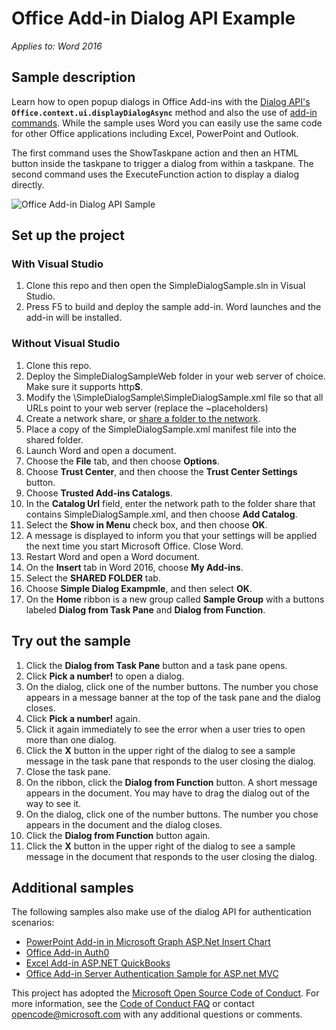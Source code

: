 # Office Add-in Dialog API Example

_Applies to: Word 2016_

## Sample description
Learn how to open popup dialogs in Office Add-ins with the [Dialog API's](http://dev.office.com/reference/add-ins/shared/officeui) **`Office.context.ui.displayDialogAsync`** method and also the use of [add-in commands](https://github.com/officedev/office-Add-in-Commands-Samples). While the sample uses Word you can easily use the same code for other Office applications including Excel, PowerPoint and Outlook. 

The first command uses the ShowTaskpane action and then an HTML button inside the taskpane to trigger a dialog from within a taskpane. The second command uses the ExecuteFunction action to display a dialog directly.


![Office Add-in Dialog API Sample](http://i.imgur.com/EQ8jxDI.png)

## Set up the project
### With Visual Studio
1.  Clone this repo and then open the SimpleDialogSample.sln in Visual Studio.
2.  Press F5 to build and deploy the sample add-in. Word launches and the add-in will be installed.

### Without Visual Studio
1. Clone this repo.
2. Deploy the SimpleDialogSampleWeb folder in your web server of choice. Make sure it supports http**S**. 
3. Modify the \SimpleDialogSample\SimpleDialogSample.xml file so that all URLs point to your web server (replace the ~placeholders)
1. Create a network share, or [share a folder to the network](https://technet.microsoft.com/en-us/library/cc770880.aspx).
2. Place a copy of the SimpleDialogSample.xml manifest file into the shared folder.
3. Launch Word and open a document.
4. Choose the **File** tab, and then choose **Options**.
5. Choose **Trust Center**, and then choose the **Trust Center Settings** button.
6. Choose **Trusted Add-ins Catalogs**.
7. In the **Catalog Url** field, enter the network path to the folder share that contains SimpleDialogSample.xml, and then choose **Add Catalog**.
8. Select the **Show in Menu** check box, and then choose **OK**.
9. A message is displayed to inform you that your settings will be applied the next time you start Microsoft Office. Close Word.
10. Restart Word and open a Word document.
2. On the **Insert** tab in Word 2016, choose **My Add-ins**.
3. Select the **SHARED FOLDER** tab.
4. Choose **Simple Dialog Exampmle**, and then select **OK**.
6. On the **Home** ribbon is a new group called **Sample Group** with a buttons labeled **Dialog from Task Pane** and **Dialog from Function**. 

## Try out the sample

1. Click the **Dialog from Task Pane** button and a task pane opens.
2. Click **Pick a number!** to open a dialog. 
3. On the dialog, click one of the number buttons. The number you chose appears in a message banner at the top of the task pane and the dialog closes.
4. Click **Pick a number!** again. 
5. Click it again immediately to see the error when a user tries to open more than one dialog.
6. Click the **X** button in the upper right of the dialog to see a sample message in the task pane that responds to the user closing the dialog.
7. Close the task pane.
8. On the ribbon, click the **Dialog from Function** button. A short message appears in the document. You may have to drag the dialog out of the way to see it.
9. On the dialog, click one of the number buttons. The number you chose appears in the document and the dialog closes.
10. Click the **Dialog from Function** button again.
11. Click the **X** button in the upper right of the dialog to see a sample message in the document that responds to the user closing the dialog.

## Additional samples
The following samples also make use of the dialog API for authentication scenarios:

- [PowerPoint Add-in in Microsoft Graph ASP.Net Insert Chart](https://github.com/OfficeDev/PowerPoint-Add-in-Microsoft-Graph-ASPNET-InsertChart)
- [Office Add-in Auth0](https://github.com/OfficeDev/Office-Add-in-Auth0)
- [Excel Add-in ASP.NET QuickBooks](https://github.com/OfficeDev/Excel-Add-in-ASPNET-QuickBooks)
- [Office Add-in Server Authentication Sample for ASP.net MVC](https://github.com/dougperkes/Office-Add-in-AspNetMvc-ServerAuth/tree/Office2016DisplayDialog)

This project has adopted the [Microsoft Open Source Code of Conduct](https://opensource.microsoft.com/codeofconduct/). For more information, see the [Code of Conduct FAQ](https://opensource.microsoft.com/codeofconduct/faq/) or contact [opencode@microsoft.com](mailto:opencode@microsoft.com) with any additional questions or comments.
